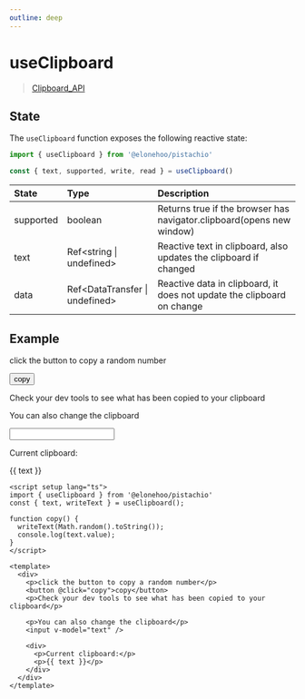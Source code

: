 ```yaml
---
outline: deep
---
```


<script setup lang="ts">
import { useClipboard } from '@elonehoo/pistachio'
const { text, writeText } = useClipboard();

function copy() {
  writeText(Math.random().toString());
  console.log(text.value);
}
</script>

# useClipboard

> [Clipboard_API](https://developer.mozilla.org/en-US/docs/Web/API/Clipboard_API)

## State

The `useClipboard` function exposes the following reactive state:

```typescript
import { useClipboard } from '@elonehoo/pistachio'

const { text, supported, write, read } = useClipboard()
```

| State | Type | Description |
| :---- | :--- | :---------- |
| supported | boolean | Returns true if the browser has navigator.clipboard(opens new window) |
| text | Ref\<string \| undefined> | Reactive text in clipboard, also updates the clipboard if changed |
| data | Ref\<DataTransfer \| undefined> | Reactive data in clipboard, it does not update the clipboard on change |

## Example

<div>
  <p>click the button to copy a random number</p>
  <button @click="copy">copy</button>
  <p>Check your dev tools to see what has been copied to your clipboard</p>
  <p>You can also change the clipboard</p>
  <input v-model="text" />
  <div>
    <p>Current clipboard:</p>
    <p>{{ text }}</p>
  </div>
</div>

```vue
<script setup lang="ts">
import { useClipboard } from '@elonehoo/pistachio'
const { text, writeText } = useClipboard();

function copy() {
  writeText(Math.random().toString());
  console.log(text.value);
}
</script>

<template>
  <div>
    <p>click the button to copy a random number</p>
    <button @click="copy">copy</button>
    <p>Check your dev tools to see what has been copied to your clipboard</p>

    <p>You can also change the clipboard</p>
    <input v-model="text" />

    <div>
      <p>Current clipboard:</p>
      <p>{{ text }}</p>
    </div>
  </div>
</template>
```
